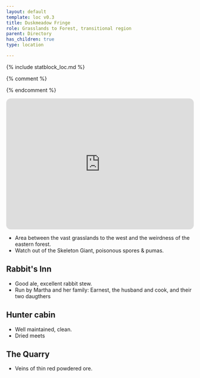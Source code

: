 ```yaml
---
layout: default
template: loc v0.3
title: Duskmeadow Fringe
role: Grasslands to Forest, transitional region
parent: Directory
has_children: true
type: location

---
```


{% include statblock_loc.md %}

{% comment %} 

{% endcomment %} 

<iframe style="border-radius:12px" src="https://petracoding.github.io/pinterest/board.html?link=estevaoseco/unsettled/duskmeadowfringe/&hideHeader=1&hideFooter=1&transparent=1" width="100%" height="352" style="color-scheme: site" frameBorder="0" allowfullscreen=""></iframe>

- Area between the vast grasslands to the west and the weirdness of the eastern forest.
- Watch out of the Skeleton Giant, poisonous spores & pumas.

## Rabbit's Inn

- Good ale, excellent rabbit stew.
- Run by Martha and her family: Earnest, the husband and cook, and their two daugthers

## Hunter cabin

- Well maintained, clean.
- Dried meets

## The Quarry

- Veins of thin red powdered ore.
